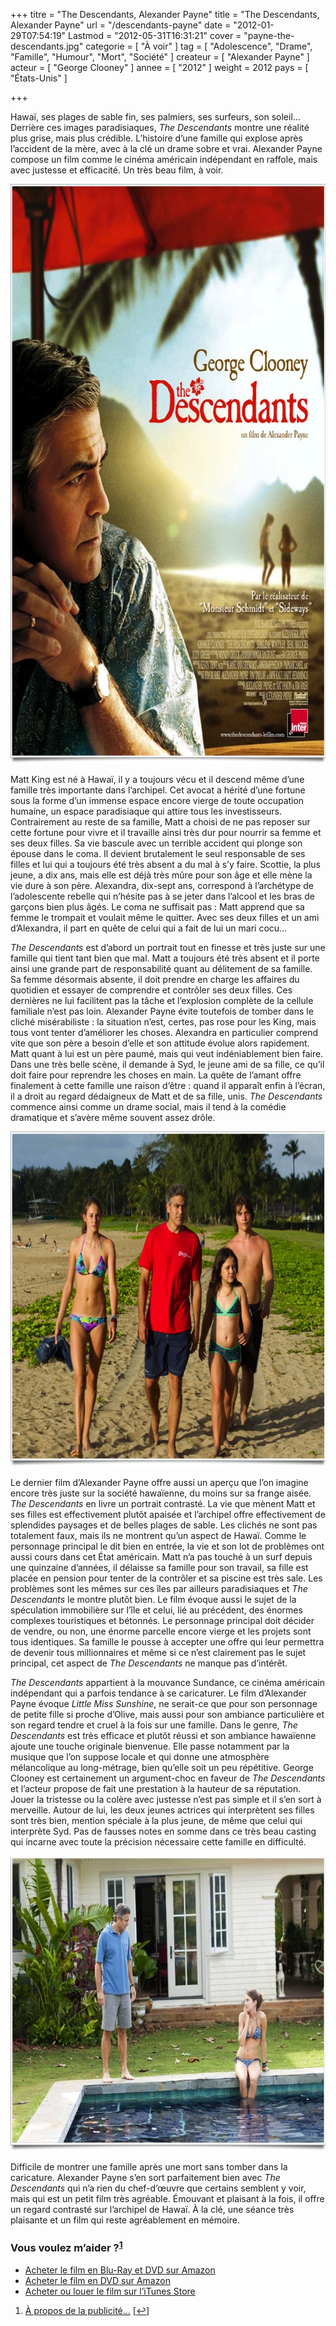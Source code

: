 +++
titre = "The Descendants, Alexander Payne"
title = "The Descendants, Alexander Payne"
url = "/descendants-payne"
date = "2012-01-29T07:54:19"
Lastmod = "2012-05-31T16:31:21"
cover = "payne-the-descendants.jpg"
categorie = [ "À voir" ]
tag = [ "Adolescence", "Drame", "Famille", "Humour", "Mort", "Société" ]
createur = [ "Alexander Payne" ]
acteur = [ "George Clooney" ]
annee = [ "2012" ]
weight = 2012
pays = [ "États-Unis" ]

+++

<p>Hawaï, ses plages de sable fin, ses palmiers, ses surfeurs, son soleil… Derrière ces images paradisiaques, <em>The Descendants</em> montre une réalité plus grise, mais plus crédible. L&rsquo;histoire d&rsquo;une famille qui explose après l&rsquo;accident de la mère, avec à la clé un drame sobre et vrai. Alexander Payne compose un film comme le cinéma américain indépendant en raffole, mais avec justesse et efficacité. Un très beau film, à voir.</p>
<div style="text-align: center;"><a href="http://www.allocine.fr/film/fichefilm_gen_cfilm=171157.html"><img class="aligncenter" style="border-style: initial; border-color: initial; border-width: 0px;" src="the-descendants-payne.jpg" alt="The descendants payne" width="690" height="927" border="0" /></a></div>
<p>Matt King est né à Hawaï, il y a toujours vécu et il descend même d&rsquo;une famille très importante dans l&rsquo;archipel. Cet avocat a hérité d&rsquo;une fortune sous la forme d&rsquo;un immense espace encore vierge de toute occupation humaine, un espace paradisiaque qui attire tous les investisseurs. Contrairement au reste de sa famille, Matt a choisi de ne pas reposer sur cette fortune pour vivre et il travaille ainsi très dur pour nourrir sa femme et ses deux filles. Sa vie bascule avec un terrible accident qui plonge son épouse dans le coma. Il devient brutalement le seul responsable de ses filles et lui qui a toujours été très absent a du mal à s&rsquo;y faire. Scottie, la plus jeune, a dix ans, mais elle est déjà très mûre pour son âge et elle mène la vie dure à son père. Alexandra, dix-sept ans, correspond à l&rsquo;archétype de l&rsquo;adolescente rebelle qui n&rsquo;hésite pas à se jeter dans l&rsquo;alcool et les bras de garçons bien plus âgés. Le coma ne suffisait pas : Matt apprend que sa femme le trompait et voulait même le quitter. Avec ses deux filles et un ami d&rsquo;Alexandra, il part en quête de celui qui a fait de lui un mari cocu…</p>
<p><em>The Descendants</em> est d&rsquo;abord un portrait tout en finesse et très juste sur une famille qui tient tant bien que mal. Matt a toujours été très absent et il porte ainsi une grande part de responsabilité quant au délitement de sa famille. Sa femme désormais absente, il doit prendre en charge les affaires du quotidien et essayer de comprendre et contrôler ses deux filles. Ces dernières ne lui facilitent pas la tâche et l&rsquo;explosion complète de la cellule familiale n&rsquo;est pas loin. Alexander Payne évite toutefois de tomber dans le cliché misérabiliste : la situation n&rsquo;est, certes, pas rose pour les King, mais tous vont tenter d&rsquo;améliorer les choses. Alexandra en particulier comprend vite que son père a besoin d&rsquo;elle et son attitude évolue alors rapidement. Matt quant à lui est un père paumé, mais qui veut indéniablement bien faire. Dans une très belle scène, il demande à Syd, le jeune ami de sa fille, ce qu&rsquo;il doit faire pour reprendre les choses en main. La quête de l&rsquo;amant offre finalement à cette famille une raison d&rsquo;être : quand il apparaît enfin à l&rsquo;écran, il a droit au regard dédaigneux de Matt et de sa fille, unis. <em>The Descendants</em> commence ainsi comme un drame social, mais il tend à la comédie dramatique et s&rsquo;avère même souvent assez drôle.</p>
<div style="text-align: center;"><img class="aligncenter" style="border-style: initial; border-color: initial; border-width: 0px;" src="the-descendants-clooney.jpg" alt="The descendants clooney" width="690" height="536" border="0" /></div>
<p>Le dernier film d&rsquo;Alexander Payne offre aussi un aperçu que l&rsquo;on imagine encore très juste sur la société hawaïenne, du moins sur sa frange aisée. <em>The Descendants</em> en livre un portrait contrasté. La vie que mènent Matt et ses filles est effectivement plutôt apaisée et l&rsquo;archipel offre effectivement de splendides paysages et de belles plages de sable. Les clichés ne sont pas totalement faux, mais ils ne montrent qu&rsquo;un aspect de Hawaï. Comme le personnage principal le dit bien en entrée, la vie et son lot de problèmes ont aussi cours dans cet État américain. Matt n&rsquo;a pas touché à un surf depuis une quinzaine d&rsquo;années, il délaisse sa famille pour son travail, sa fille est placée en pension pour tenter de la contrôler et sa piscine est très sale. Les problèmes sont les mêmes sur ces îles par ailleurs paradisiaques et <em>The Descendants</em> le montre plutôt bien. Le film évoque aussi le sujet de la spéculation immobilière sur l&rsquo;île et celui, lié au précédent, des énormes complexes touristiques et bétonnés. Le personnage principal doit décider de vendre, ou non, une énorme parcelle encore vierge et les projets sont tous identiques. Sa famille le pousse à accepter une offre qui leur permettra de devenir tous millionnaires et même si ce n&rsquo;est clairement pas le sujet principal, cet aspect de <em>The Descendants</em> ne manque pas d&rsquo;intérêt.</p>
<p><em>The Descendants</em> appartient à la mouvance Sundance, ce cinéma américain indépendant qui a parfois tendance à se caricaturer. Le film d&rsquo;Alexander Payne évoque <em>Little Miss Sunshine</em>, ne serait-ce que pour son personnage de petite fille si proche d&rsquo;Olive, mais aussi pour son ambiance particulière et son regard tendre et cruel à la fois sur une famille. Dans le genre, <em>The Descendants</em> est très efficace et plutôt réussi et son ambiance hawaïenne ajoute une touche originale bienvenue. Elle passe notamment par la musique que l&rsquo;on suppose locale et qui donne une atmosphère mélancolique au long-métrage, bien qu&rsquo;elle soit un peu répétitive. George Clooney est certainement un argument-choc en faveur de <em>The Descendants</em> et l&rsquo;acteur propose de fait une prestation à la hauteur de sa réputation. Jouer la tristesse ou la colère avec justesse n&rsquo;est pas simple et il s&rsquo;en sort à merveille. Autour de lui, les deux jeunes actrices qui interprètent ses filles sont très bien, mention spéciale à la plus jeune, de même que celui qui interprète Syd. Pas de fausses notes en somme dans ce très beau casting qui incarne avec toute la précision nécessaire cette famille en difficulté.</p>
<div style="text-align: center;"><img class="aligncenter" style="border-style: initial; border-color: initial; border-width: 0px;" src="george-clooney-descendants.jpg" alt="George clooney descendants" width="690" height="472" border="0" /></div>
<p>Difficile de montrer une famille après une mort sans tomber dans la caricature. Alexander Payne s&rsquo;en sort parfaitement bien avec <em>The Descendants</em> qui n&rsquo;a rien du chef-d&rsquo;œuvre que certains semblent y voir, mais qui est un petit film très agréable. Émouvant et plaisant à la fois, il offre un regard contrasté sur l&rsquo;archipel de Hawaï. À la clé, une séance très plaisante et un film qui reste agréablement en mémoire.</p>
<div class="amazon">
<h3>Vous voulez m&rsquo;aider ?<sup><a href="#footnote_0_5591" id="identifier_0_5591" class="footnote-link footnote-identifier-link" title="&Agrave; propos de la publicit&eacute;&hellip;">1</a></sup></h3>
<ul>
<li><a href="http://www.amazon.fr/gp/product/B007BK0TVM/ref=as_li_ss_tl?ie=UTF8&#038;tag=leblogdenic07-21&#038;linkCode=as2&#038;camp=1642&#038;creative=19458&#038;creativeASIN=B007BK0TVM">Acheter le film en Blu-Ray et DVD sur Amazon</a></li>
<li><a href="http://www.amazon.fr/gp/product/B007BK0TSU/ref=as_li_ss_tl?ie=UTF8&#038;tag=leblogdenic07-21&#038;linkCode=as2&#038;camp=1642&#038;creative=19458&#038;creativeASIN=B007BK0TSU">Acheter le film en DVD sur Amazon</a></li>
<li><a href="http://itunes.apple.com/fr/movie/the-descendants/id511149243">Acheter ou louer le film sur l&rsquo;iTunes Store</a></li>
</ul>
</div>
<ol class="footnotes"><li id="footnote_0_5591" class="footnote"><a href="http://voiretmanger.fr/soutien/">À propos de la publicité…</a> [<a href="#identifier_0_5591" class="footnote-link footnote-back-link">&#8617;</a>]</li></ol>
